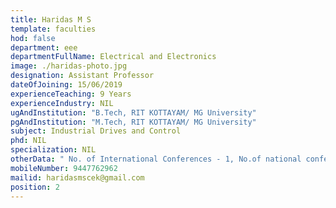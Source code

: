 ```yaml
---
title: Haridas M S
template: faculties
hod: false
department: eee
departmentFullName: Electrical and Electronics
image: ./haridas-photo.jpg
designation: Assistant Professor
dateOfJoining: 15/06/2019
experienceTeaching: 9 Years
experienceIndustry: NIL
ugAndInstitution: "B.Tech, RIT KOTTAYAM/ MG University"
pgAndInstitution: "M.Tech, RIT KOTTAYAM/ MG University"
subject: Industrial Drives and Control
phd: NIL
specialization: NIL
otherData: " No. of International Conferences - 1, No.of national conferences - 1"
mobileNumber: 9447762962
mailid: haridasmscek@gmail.com
position: 2
---
```

